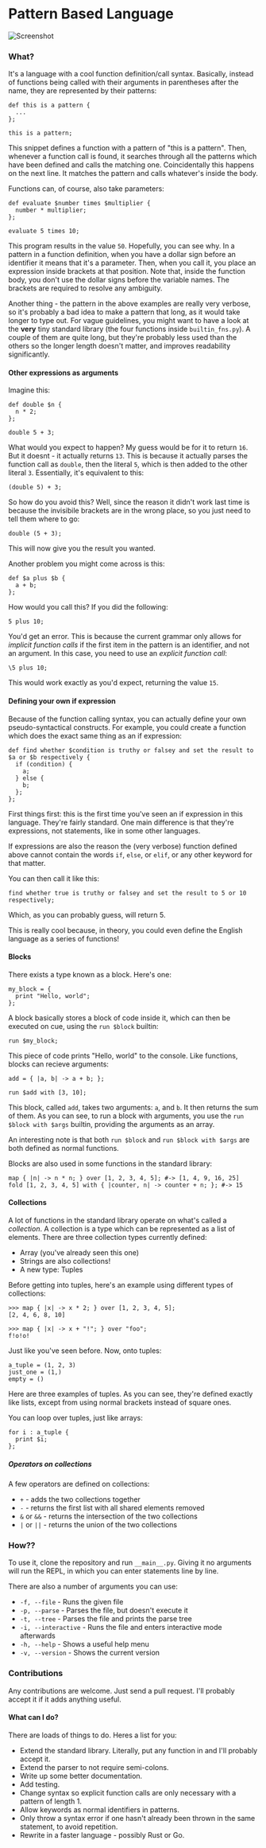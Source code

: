 # Pattern Based Language

![Screenshot](screenshot.png)

### What?

It's a language with a cool function definition/call syntax. Basically, instead of functions
being called with their arguments in parentheses after the name, they are represented by their patterns:

```
def this is a pattern {
  ...
};

this is a pattern;
```

This snippet defines a function with a pattern of "this is a pattern". Then, whenever a function call is
found, it searches through all the patterns which have been defined and calls the matching one. Coincidentally
this happens on the next line. It matches the pattern and calls whatever's inside the body.

Functions can, of course, also take parameters:

```
def evaluate $number times $multiplier {
  number * multiplier;
};

evaluate 5 times 10;
```

This program results in  the value `50`. Hopefully, you can see why. In  a pattern in a function  definition,
when you have a dollar sign before an identifier it means that  it's a parameter. Then, when you call it, you
place an expression inside brackets at that position. Note that, inside the  function body, you don't use the
dollar signs before the variable names. The brackets are required  to resolve any ambiguity.

Another thing -  the pattern in the above examples are  really very  verbose, so it's  probably a bad idea to
make a pattern that long, as it would take longer to type out. For vague guidelines, you might want to have a
look at the **very** tiny standard library (the four functions inside `builtin_fns.py`). A couple of them are
quite long, but they're probably less used than the others so  the longer length doesn't matter, and improves
readability significantly.

#### Other expressions as arguments

Imagine this:

```
def double $n {
  n * 2;
};

double 5 + 3;
```

What would you expect to happen? My guess would be for it to return `16`. But it doesnt - it actually returns
`13`. This is because it actually parses  the function call as `double`, then  the literal `5`, which is then
added to the other literal `3`. Essentially, it's equivalent to this:

```
(double 5) + 3;
```

So how do you avoid this? Well, since the reason it didn't work last time is because  the invisibile brackets
are in the wrong place, so you just need to tell them where to go:

```
double (5 + 3);
```

This will now give you the result you wanted.

Another problem you might come across is this:

```
def $a plus $b {
  a + b;
};
```

How would you call this? If you did the following:

```
5 plus 10;
```

You'd get an error. This is because the current grammar only allows for _implicit function calls_ if the first
item in the pattern is an identifier, and not an argument. In this case, you need to use an _explicit function call_:

```
\5 plus 10;
```

This would work exactly as you'd expect, returning the value `15`.

#### Defining your own if expression

Because of the function calling  syntax, you can actually define your  own pseudo-syntactical constructs. For
example, you could create a function which does the exact same thing as an if expression:

```
def find whether $condition is truthy or falsey and set the result to $a or $b respectively {
  if (condition) {
    a;
  } else {
    b;
  };
};
```

First things first: this is the first time you've seen an if expression in this language. They're fairly
standard. One main difference is that they're expressions, not statements, like in some other languages.

If expressions are also the reason the (very verbose) function defined above cannot contain the words
`if`, `else`, or `elif`, or any other keyword for that matter.

You can then call it like this:

```
find whether true is truthy or falsey and set the result to 5 or 10 respectively;
```

Which, as you can probably guess, will return 5.

This is really cool because, in theory, you could even define the English language as a series of functions!

#### Blocks

There exists a type known as a block. Here's one:

```
my_block = {
  print "Hello, world";
};
```

A block basically stores a block of code inside it, which can then be executed on cue, using the `run $block` builtin:

```
run $my_block;
```

This piece of code prints "Hello, world" to the console. Like functions, blocks can recieve arguments:

```
add = { |a, b| -> a + b; };

run $add with [3, 10];
```

This block, called `add`, takes two arguments: `a`, and `b`. It then returns the sum of them. As you can see, to run a
block with arguments, you use the `run $block with $args` builtin, providing the arguments as an array.

An interesting note is that both `run $block` and `run $block with $args` are both defined as normal functions.

Blocks are also used in some functions in the standard library:

```
map { |n| -> n * n; } over [1, 2, 3, 4, 5]; #-> [1, 4, 9, 16, 25]
fold [1, 2, 3, 4, 5] with { |counter, n| -> counter + n; }; #-> 15
```

#### Collections

A lot of functions in the standard library operate on what's called a _collection_. A collection is a type which can be
represented as a list of elements. There are three collection types currently defined:

 - Array (you've already seen this one)
 - Strings are also collections!
 - A new type: Tuples
 
Before getting into tuples, here's an example using different types of collections:

```
>>> map { |x| -> x * 2; } over [1, 2, 3, 4, 5];
[2, 4, 6, 8, 10]

>>> map { |x| -> x + "!"; } over "foo";
f!o!o!
```

Just like you've seen before. Now, onto tuples:

```
a_tuple = (1, 2, 3)
just_one = (1,)
empty = ()
```

Here are three examples of tuples. As you can see, they're defined exactly like lists, except from using normal brackets
instead of square ones.

You can loop over tuples, just like arrays:

```
for i : a_tuple {
  print $i;
};
```

##### Operators on collections

A few operators are defined on collections:

 - `+` - adds the two collections together
 - `-` - returns the first list with all shared elements removed
 - `&` or `&&` - returns the intersection of the two collections
 - `|` or `||` - returns the union of the two collections

### How??

To use it, clone the repository and run `__main__.py`. Giving it no arguments will run the REPL, in which you can enter
statements line by line.

There are also a number of arguments you can use:

 - `-f, --file` - Runs the given file
 - `-p, --parse` - Parses the file, but doesn't execute it
 - `-t, --tree` - Parses the file and prints the parse tree
 - `-i, --interactive` - Runs the file and enters interactive mode afterwards
 - `-h, --help` - Shows a useful help menu
 - `-v, --version` - Shows the current version

### Contributions

Any contributions are welcome. Just send a pull request. I'll probably accept it if it adds anything useful.

#### What can I do?

There are loads of things to do. Heres a list for you:

 - Extend the standard library. Literally, put any function in and I'll probably accept it.
 - Extend the parser to not require semi-colons.
 - Write up some better documentation.
 - Add testing.
 - Change syntax so explicit function calls are only necessary with a pattern of length 1.
 - Allow keywords as normal identifiers in patterns.
 - Only throw a syntax error if one hasn't already been thrown in the same statement, to avoid repetition.
 - Rewrite in a faster language - possibly Rust or Go.